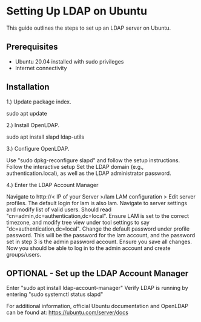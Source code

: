 # Setting Up LDAP on Ubuntu

This guide outlines the steps to set up an LDAP server on Ubuntu.

## Prerequisites

- Ubuntu 20.04 installed with sudo privileges
- Internet connectivity

## Installation

1.) Update package index.
 
sudo apt update

2.) Install OpenLDAP.

sudo apt install slapd ldap-utils

3.) Configure OpenLDAP.

Use "sudo dpkg-reconfigure slapd" and follow the setup instructions.
Follow the interactive setup 
Set the LDAP domain (e.g., authentication.local), as well as the LDAP administrator password.

4.) Enter the LDAP Account Manager

Navigate to http://< IP of your Server >/lam
LAM configuration > Edit server profiles. The default login for lam is also lam.
Navigate to server settings and modify list of valid users. Should read "cn=admin,dc=authentication,dc=local". Ensure LAM is set to the correct timezone, and modify tree view under tool settings to say "dc=authentication,dc=local".
Change the default password under profile password. This will be the password for the lam account, and the password set in step 3 is the admin password account. Ensure you save all changes.
Now you should be able to log in to the admin account and create groups/users.




## **OPTIONAL** - Set up the LDAP Account Manager

Enter "sudo apt install ldap-account-manager"
Verify LDAP is running by entering "sudo systemctl status slapd"


For additional information, official Ubuntu documentation and OpenLDAP can be found at:
https://ubuntu.com/server/docs
